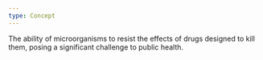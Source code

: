 ```yaml
---
type: Concept
---
```


The ability of microorganisms to resist the effects of drugs designed to kill them, posing a significant challenge to public health.